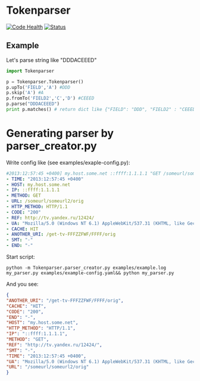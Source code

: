 # Tokenparser
[![Code Health](https://landscape.io/github/noxiouz/python-Tokenpair-parser-on-C-API/master/landscape.png)](https://landscape.io/github/noxiouz/python-Tokenpair-parser-on-C-API/master)
[![Status](https://travis-ci.org/noxiouz/python-tokenpairparser.svg)](https://travis-ci.org/noxiouz/python-tokenpairparser)

## Example
Let's parse string like "DDDACEEED"

```python
import Tokenparser

p = Tokenparser.Tokenparser()
p.upTo('FIELD','A') #DDD
p.skip('A') #A
p.fromTo('FIELD2','C','D') #CEEED
p.parse("DDDACEEED")
print p.matches() # return dict like {"FIELD": "DDD", "FIELD2" : "CEEED"}
```

# Generating parser by parser_creator.py

Write config like (see examples/exaple-config.py):
```yaml
#2013:12:57:45 +0400] my.host.some.net ::ffff:1.1.1.1 "GET /someurl/someurl2/orig HTTP/1.1" 200 "http://tv.yandex.ru/12424/" "Mozilla/5.0 (Windows NT 6.1) AppleWebKit/537.31 (KHTML, like Gecko) Chrome/26.0.1410.64 Safari/537.31" "-" 0.000 HIT 1908 "-" "/get-tv-FFFZZFWF/FFFF/orig" "-" -
- TIME: "2013:12:57:45 +0400"
- HOST: my.host.some.net
- IP: ::ffff:1.1.1.1
- METHOD: GET
- URL: /someurl/someurl2/orig
- HTTP_METHOD: HTTP/1.1
- CODE: "200"
- REF: http://tv.yandex.ru/12424/
- UA: "Mozilla/5.0 (Windows NT 6.1) AppleWebKit/537.31 (KHTML, like Gecko) Chrome/26.0.1410.64 Safari/537.31"
- CACHE: HIT
- ANOTHER_URI: /get-tv-FFFZZFWF/FFFF/orig
- SMT: "-"
- END: "-"
```

Start script:
```
python -m Tokenparser.parser_creator.py examples/example.log my_parser.py examples/example-config.yaml&& python my_parser.py
```
And you see:
```json
{
"ANOTHER_URI": "/get-tv-FFFZZFWF/FFFF/orig",
"CACHE": "HIT",
"CODE": "200",
"END": "-",
"HOST": "my.host.some.net",
"HTTP_METHOD": "HTTP/1.1",
"IP": "::ffff:1.1.1.1",
"METHOD": "GET",
"REF": "http://tv.yandex.ru/12424/",
"SMT": "-",
"TIME": "2013:12:57:45 +0400",
"UA": "Mozilla/5.0 (Windows NT 6.1) AppleWebKit/537.31 (KHTML, like Gecko) Chrome/26.0.1410.64 Safari/537.31",
"URL": "/someurl/someurl2/orig"
}
```
